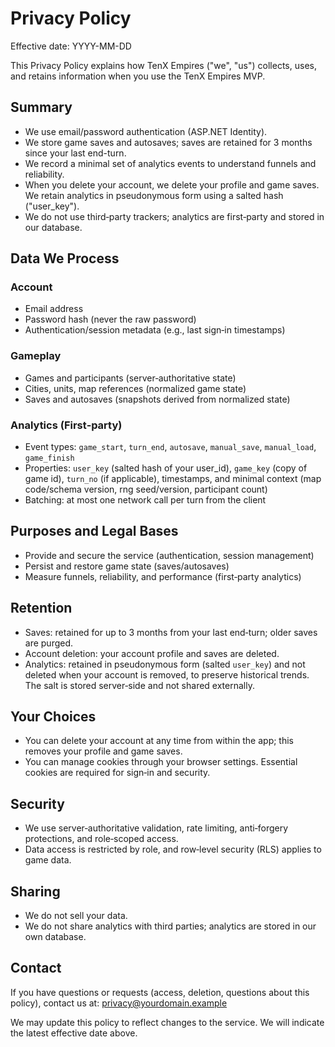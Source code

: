 # Privacy Policy

Effective date: YYYY-MM-DD

This Privacy Policy explains how TenX Empires ("we", "us") collects, uses, and retains information when you use the TenX Empires MVP.

## Summary
- We use email/password authentication (ASP.NET Identity).
- We store game saves and autosaves; saves are retained for 3 months since your last end-turn.
- We record a minimal set of analytics events to understand funnels and reliability.
- When you delete your account, we delete your profile and game saves. We retain analytics in pseudonymous form using a salted hash ("user_key").
- We do not use third‑party trackers; analytics are first‑party and stored in our database.

## Data We Process
### Account
- Email address
- Password hash (never the raw password)
- Authentication/session metadata (e.g., last sign‑in timestamps)

### Gameplay
- Games and participants (server‑authoritative state)
- Cities, units, map references (normalized game state)
- Saves and autosaves (snapshots derived from normalized state)

### Analytics (First‑party)
- Event types: `game_start`, `turn_end`, `autosave`, `manual_save`, `manual_load`, `game_finish`
- Properties: `user_key` (salted hash of your user_id), `game_key` (copy of game id), `turn_no` (if applicable), timestamps, and minimal context (map code/schema version, rng seed/version, participant count)
- Batching: at most one network call per turn from the client

## Purposes and Legal Bases
- Provide and secure the service (authentication, session management)
- Persist and restore game state (saves/autosaves)
- Measure funnels, reliability, and performance (first‑party analytics)

## Retention
- Saves: retained for up to 3 months from your last end‑turn; older saves are purged.
- Account deletion: your account profile and saves are deleted.
- Analytics: retained in pseudonymous form (salted `user_key`) and not deleted when your account is removed, to preserve historical trends. The salt is stored server‑side and not shared externally.

## Your Choices
- You can delete your account at any time from within the app; this removes your profile and game saves.
- You can manage cookies through your browser settings. Essential cookies are required for sign‑in and security.

## Security
- We use server‑authoritative validation, rate limiting, anti‑forgery protections, and role‑scoped access.
- Data access is restricted by role, and row‑level security (RLS) applies to game data.

## Sharing
- We do not sell your data.
- We do not share analytics with third parties; analytics are stored in our own database.

## Contact
If you have questions or requests (access, deletion, questions about this policy), contact us at: privacy@yourdomain.example

We may update this policy to reflect changes to the service. We will indicate the latest effective date above.

